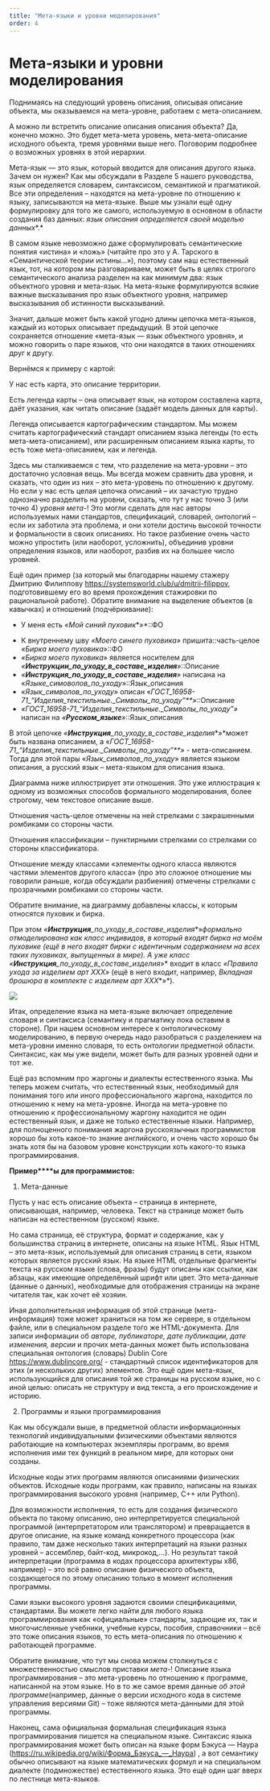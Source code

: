 ```yaml
---
title: "Мета-языки и уровни моделирования"
order: 4
---
```


# Мета-языки и уровни моделирования

Поднимаясь на следующий уровень описания, описывая описание объекта, мы оказываемся на мета-уровне, работаем с мета-описанием.

А можно ли встретить описание описания описания объекта? Да, конечно можно. Это будет мета-мета уровень, мета-мета-описание исходного объекта, тремя уровнями выше него. Поговорим подробнее о возможных уровнях в этой иерархии.

Мета-язык — это язык, который вводится для описания другого языка. Зачем он нужен? Как мы обсуждали в Разделе 5 нашего руководства, язык определяется словарем, синтаксисом, семантикой и прагматикой. Все эти определения – находятся на мета-уровне по отношению к языку, записываются на мета-языке. Выше мы узнали ещё одну формулировку для того же самого, используемую в основном в области создания баз данных: *язык описания определяется своей моделью данных**.*

В самом языке невозможно даже сформулировать семантические понятия «истина» и «ложь» (читайте про это у А. Тарского в «Семантической теории истины...»), поэтому сам наш естественный язык, тот, на котором мы разговариваем, может быть в целях строгого семантического анализа разделен на как минимум два: язык объектного уровня и мета-язык. На мета-языке формулируются всякие важные высказывания про язык объектного уровня, например высказывания об истинности высказываний.

Значит, дальше может быть какой угодно длины цепочка мета-языков, каждый из которых описывает предыдущий. В этой цепочке сохраняется отношение «мета-язык — язык объектного уровня», и можно говорить о паре языков, что они находятся в таких отношениях друг к другу.

Вернёмся к примеру с картой:

У нас есть карта, это описание территории.

Есть легенда карты – она описывает язык, на котором составлена карта, даёт указания, как читать описание (задаёт модель данных для карты).

Легенда описывается картографическим стандартом. Мы можем считать картографический стандарт описанием языка легенды (то есть мета-мета-описанием), или расширенным описанием языка карты, то есть тоже мета-описанием, как и легенда.

Здесь мы сталкиваемся с тем, что разделение на мета-уровни – это достаточно условная вещь. Мы всегда можем сравнить два уровня, и сказать, что один из них – это мета-уровень по отношению к другому. Но если у нас есть целая цепочка описаний – их зачастую трудно однозначно разделить на уровни, сказать, что тут у нас точно 3 (или точно 4) *уровня мета-*! Это могли сделать для нас авторы используемых нами стандартов, спецификаций, словарей, онтологий – если их заботила эта проблема, и они хотели достичь высокой точности и формальности в своих описаниях. Но такое разбиение очень часто можно упростить (или наоборот, усложнить), объединив уровни определения языков, или наоборот, разбив их на большее число уровней.

Ещё один пример (за который мы благодарны нашему стажеру Дмитрию Филиппову <https://systemsworld.club/u/dmitrii-filippov>, подготовившему его во время прохождения стажировки по рациональной работе). Обратите внимание на выделение объектов (в кавычках) и отношений (подчёркивание):

* У меня есть *«Мой синий пуховик**»*::ФО

+ К внутреннему шву *«Моего синего пуховика»* пришита::часть-целое *«Бирка моего пуховика*»::ФО
+ *«Бирка моего пуховика*» является носителем для *«**Инструкции\_по\_уходу\_в\_составе\_изделия**»*::Описание
+ *«**Инструкция\_по\_уходу\_в\_составе\_изделия**»* написана на «*Языке\_симоволов\_по\_уходу*»::Язык\_описания
+ «*Язык\_символов\_по\_уходу*» описан «*ГОСТ\_16958-71\_“Изделия\_текстильные.\_Символы\_по\_уходу”**»*::Описание
+ *«ГОСТ\_16958-71\_“Изделия\_текстильные.\_Символы\_по\_уходу”»* написан на *«**Русском\_языке**»*::Язык\_описания

В этой цепочке *«**Инструкция**\_по\_уходу\_в\_составе\_изделия**»*может быть названа описанием, а «*ГОСТ\_16958-71\_“Изделия\_текстильные.\_Символы\_по\_уходу”**»* - мета-описанием. Тогда для этой пары «*Язык\_символов\_по\_уходу*» является языком описания, а русский язык – мета-языком для описания языка.

Диаграмма ниже иллюстрирует эти отношения. Это уже иллюстрация к одному из возможных способов формального моделирования, более строгому, чем текстовое описание выше.

Отношения часть-целое отмечены на ней стрелками с закрашенными ромбиками со стороны части.

Отношения классификации – пунктирными стрелками со стрелками со стороны классификатора.

Отношение между классами «элементы одного класса являются частями элементов другого класса» (про это сложное отношение мы говорили раньше, когда обсуждали разбиения) отмечены стрелками с прозрачными ромбиками со стороны части.

Обратите внимание, на диаграмму добавлены классы, к которым относятся пуховик и бирка.

При этом *«**Инструкция**\_по\_уходу\_в\_составе\_изделия**»*формально отмоделирована как класс индивидов, в который входят бирка на моём пуховике (ещё в него входят бирки с идентичным содержанием на всех таких пуховиках, выпущенных в мире). А уже класс *«**Инструкция**\_по\_уходу\_в\_составе\_изделия**»* входит в класс *«Правила ухода за изделием арт ХХХ»* (ещё в него входит, например, *Вкладная брошюра в комплекте* *с* *изделием арт ХХХ**»*).

![](/ru/rational-work/31.png)

Итак, определение языка на мета-языке включает определение словаря и синтаксиса (семантику и прагматику пока оставим в стороне). При нашем основном интересе к онтологическому моделированию, в первую очередь надо разобраться с разделением на мета-уровни именно словаря, то есть онтологии предметной области. Синтаксис, как мы уже видели, может быть для разных уровней одни и тот же.

Ещё раз вспомним про жаргоны и диалекты естественного языка. Мы теперь можем считать, что естественный язык, необходимый для понимания того или иного профессионального жаргона, находится по отношению к нему на мета-уровне. Иногда на мета-уровне по отношению к профессиональному жаргону находится не один естественный язык, и даже не только естественные языки. Например, для полноценного понимания жаргона русскоязычных программистов хорошо бы хоть какое-то знание английского, и очень часто хорошо бы знать хотя бы на базовом уровне конструкции хоть какого-то языка программирования.

**Пример****ы** **для программистов:**

1. Мета-данные

Пусть у нас есть описание объекта – страница в интернете, описывающая, например, человека. Текст на странице может быть написан на естественном (русском) языке.

Но сама страница, её структура, формат и содержание, как у большинства страниц в интернете, описаны на языке HTML. Язык HTML – это мета-язык, используемый для описания страниц в сети, языком которых является русский язык. На языке HTML отдельные фрагменты текста на русском языке (слова, фразы) будут описаны как ссылки, как абзацы, как имеющие определённый шрифт или цвет. Это мета-данные (данные о данных), необходимые для отображения страницы на экране читателя так, как хочет её хозяин.

Иная дополнительная информация об этой странице (мета-информация) тоже может храниться на том же сервере, в отдельном файле, или в специальном разделе того же HTML-документа. Для записи информации об *авторе, публикаторе, дате публикации, дате изменения, версии* и прочих мета-данных может быть использована специальная онтология (словарь) Dublin Core <https://www.dublincore.org/> - стандартный список идентификаторов для этих (и нескольких других) элементов. Это ещё один мета-язык, использующийся для описания той же страницы на русском языке, но с иной целью: описать не структуру и вид текста, а его происхождение и историю.

2. Программы и языки программирования

Как мы обсуждали выше, в предметной области информационных технологий индивидуальными физическими объектами являются работающие на компьютерах экземпляры программ, во время исполнения ими тех функций в реальном мире, для которых они созданы.

Исходные коды этих программ являются описаниями физических объектов. Исходные коды программ, как правило, написаны на языках программирования высокого уровня (например, C++ или Python).

Для возможности исполнения, то есть для создания физического объекта по такому описанию, оно интерпретируется специальной программой (интерпретатором или транслятором) и превращается в другое описание, на языке команд конкретного процессора (как правило, там даже несколько таких интерпретаций на языки разных уровней – ассемблер, байт-код, микрокод,…). Но результат такой интерпретации (программа в кодах процессора архитектуры x86, например) – это всё равно описание физического объекта, создающегося по этому описанию только в момент исполнения программы.

Сами языки высокого уровня задаются своими спецификациями, стандартами. Вы можете легко найти для любого языка программирования как «официальные» стандарты, задающие их, так и многочисленные учебники, учебные курсы, пособия, справочники – всё это тоже описания языков, то есть мета-описания по отношению к работающей программе.

Обратите внимание, что тут мы снова можем столкнуться с множественностью смыслов приставки *мета-*! Описание языка программирования – это мета-уровень по отношению к программе, написанной на этом языке. Но в то же самое время данные *об этой программе*(например, данные о версии исходного кода в системе управления версиями Git) – тоже являются мета-данными для этой программы.

Наконец, сама официальная формальная спецификация языка программирования пишется на специальном языке. Синтаксис языка программирования может быть описан на языке форм Бэкуса — Наура ([h](https://ru.wikipedia.org/wiki/Форма_Бэкуса_—_Наура)[ttps](https://ru.wikipedia.org/wiki/Форма_Бэкуса_—_Наура)[://ru.wikipedia.org/](https://ru.wikipedia.org/wiki/Форма_Бэкуса_—_Наура)[wiki](https://ru.wikipedia.org/wiki/Форма_Бэкуса_—_Наура)[/](https://ru.wikipedia.org/wiki/Форма_Бэкуса_—_Наура)[Форма\_Бэкуса](https://ru.wikipedia.org/wiki/Форма_Бэкуса_—_Наура)[\_—\_Наура](https://ru.wikipedia.org/wiki/Форма_Бэкуса_—_Наура)) , а вот семантику обычно описывают на языке математических формул и на специальном диалекте (подмножестве) естественного языка. Это ещё один шаг вверх по лестнице мета-языков.